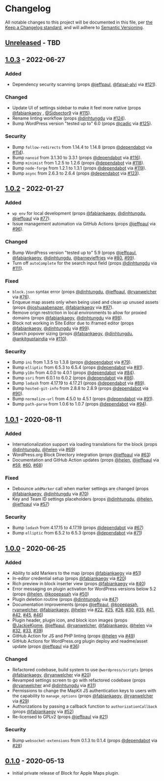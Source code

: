 # Changelog

All notable changes to this project will be documented in this file, per [the Keep a Changelog standard](http://keepachangelog.com/), and will adhere to [Semantic Versioning](https://semver.org/spec/v2.0.0.html).

## [Unreleased] - TBD

## [1.0.3] - 2022-06-27

### Added

- Dependency security scanning (props [@jeffpaul](https://github.com/jeffpaul), [@faisal-alvi](https://github.com/faisal-alvi) via [#121](https://github.com/10up/maps-block-apple/pull/121)).

### Changed

- Update UI of settings sidebar to make it feel more native (props [@fabiankaegy](https://github.com/fabiankaegy) , [@Sidsector9](https://github.com/Sidsector9) via [#115](https://github.com/10up/maps-block-apple/pull/115)).
- Rename linting workflow (props [@dinhtungdu](https://github.com/dinhtungdu) via [#124](https://github.com/10up/maps-block-apple/pull/124)).
- Bump WordPress version "tested up to" 6.0 (props [@cadic](https://github.com/cadic) via [#125](https://github.com/10up/maps-block-apple/pull/125)).

### Security

- Bump `follow-redirects` from 1.14.4 to 1.14.8 (props [@dependabot](https://github.com/apps/dependabot) via [#114](https://github.com/10up/maps-block-apple/pull/114)).
- Bump `nanoid` from 3.1.30 to 3.3.1 (props [@dependabot](https://github.com/apps/dependabot) via [#116](https://github.com/10up/maps-block-apple/pull/116)).
- Bump `minimist` from 1.2.5 to 1.2.6 (props [@dependabot](https://github.com/apps/dependabot) via [#118](https://github.com/10up/maps-block-apple/pull/118)).
- Bump `node-forge` from 1.2.1 to 1.3.1 (props [@dependabot](https://github.com/apps/dependabot) via [#119](https://github.com/10up/maps-block-apple/pull/119)).
- Bump `async` from 2.6.3 to 2.6.4 (props [@dependabot](https://github.com/apps/dependabot) via [#123](https://github.com/10up/maps-block-apple/pull/123)).

## [1.0.2] - 2022-01-27
### Added
- `wp env` for local development (props [@fabiankaegy](https://github.com/fabiankaegy), [@dinhtungdu](https://github.com/dinhtungdu), [@jeffpaul](https://github.com/jeffpaul) via [#77](https://github.com/10up/maps-block-apple/pull/77)).
- Issue management automation via GitHub Actions (props [@jeffpaul](https://github.com/jeffpaul) via [#96](https://github.com/10up/maps-block-apple/pull/96)).

### Changed
- Bump WordPress version "tested up to" 5.9 (props [@jeffpaul](https://github.com/jeffpaul), [@fabiankaegy](https://github.com/fabiankaegy), [@dinhtungdu](https://github.com/dinhtungdu), [@barneyjeffries](https://github.com/barneyjeffries) via [#80](https://github.com/10up/maps-block-apple/pull/80), [#99](https://github.com/10up/maps-block-apple/pull/99)).
- Turn off `autoComplete` for the search input field (props [@dinhtungdu](https://github.com/dinhtungdu) via [#111](https://github.com/10up/maps-block-apple/pull/111)).

### Fixed
- `block.json` syntax error (props [@dinhtungdu](https://github.com/dinhtungdu), [@jeffpaul](https://github.com/jeffpaul), [@ryanwelcher](https://github.com/ryanwelcher) via [#76](https://github.com/10up/maps-block-apple/pull/76)).
- Enqueue map assets only when being used and clean up unused assets (props [@joshuaabenazer](https://github.com/joshuaabenazer), [@fabiankaegy](https://github.com/fabiankaegy) via [#97](https://github.com/10up/maps-block-apple/pull/97)).
- Remove orign restriction in local environments to allow for proxied domains (props [@fabiankaegy](https://github.com/fabiankaegy), [@dinhtungdu](https://github.com/dinhtungdu) via [#98](https://github.com/10up/maps-block-apple/pull/98)).
- Block not working in Site Editor due to iframed editor (props [@fabiankaegy](https://github.com/fabiankaegy), [@dinhtungdu](https://github.com/dinhtungdu) via [#99](https://github.com/10up/maps-block-apple/pull/99)).
- Search popover sizing (props [@fabiankaegy](https://github.com/fabiankaegy), [@dinhtungdu](https://github.com/dinhtungdu), [@ankitguptaindia](https://github.com/ankitguptaindia) via [#110](https://github.com/10up/maps-block-apple/pull/110)).

### Security
- Bump `ini` from 1.3.5 to 1.3.8 (props [@dependabot](https://github.com/apps/dependabot) via [#79](https://github.com/10up/maps-block-apple/pull/79)).
- Bump `elliptic` from 6.5.3 to 6.5.4 (props [@dependabot](https://github.com/apps/dependabot) via [#81](https://github.com/10up/maps-block-apple/pull/81)).
- Bump `y18n` from 4.0.0 to 4.0.1 (props [@dependabot](https://github.com/apps/dependabot) via [#84](https://github.com/10up/maps-block-apple/pull/84)).
- Bump `ssri` from 6.0.1 to 6.0.2 (props [@dependabot](https://github.com/apps/dependabot) via [#86](https://github.com/10up/maps-block-apple/pull/86)).
- Bump `lodash` from 4.17.19 to 4.17.21 (props [@dependabot](https://github.com/apps/dependabot) via [#89](https://github.com/10up/maps-block-apple/pull/89)).
- Bump `hosted-git-info` from 2.8.8 to 2.8.9 (props [@dependabot](https://github.com/apps/dependabot) via [#90](https://github.com/10up/maps-block-apple/pull/90)).
- Bump `normalize-url` from 4.5.0 to 4.5.1 (props [@dependabot](https://github.com/apps/dependabot) via [#91](https://github.com/10up/maps-block-apple/pull/91)).
- Bump `path-parse` from 1.0.6 to 1.0.7 (props [@dependabot](https://github.com/apps/dependabot) via [#94](https://github.com/10up/maps-block-apple/pull/94)).

## [1.0.1] - 2020-08-11
### Added
- Internationalization support via loading translations for the block (props [@dinhtungdu](https://github.com/dinhtungdu), [@helen](https://github.com/helen) via [#69](https://github.com/10up/maps-block-apple/pull/69))
- WordPress.org Block Directory integration (props [@jeffpaul](https://github.com/jeffpaul) via [#63](https://github.com/10up/maps-block-apple/pull/63))
- Documentation and GitHub Action updates (props [@helen](https://github.com/helen), [@jeffpaul](https://github.com/jeffpaul) via [#59](https://github.com/10up/maps-block-apple/pull/59), [#60](https://github.com/10up/maps-block-apple/pull/60), [#68](https://github.com/10up/maps-block-apple/pull/68))

### Fixed
- Debounce `addMarker` call when marker settings are changed (props [@fabiankaegy](https://github.com/fabiankaegy), [@dinhtungdu](https://github.com/dinhtungdu) via [#70](https://github.com/10up/maps-block-apple/pull/70))
- Key and Team ID settings placeholders (props [@dinhtungdu](https://github.com/dinhtungdu), [@helen](https://github.com/helen), [@jeffpaul](https://github.com/jeffpaul) via [#57](https://github.com/10up/maps-block-apple/pull/57))

### Security
- Bump `lodash` from 4.17.15 to 4.17.19 (props [@dependabot](https://github.com/apps/dependabot) via [#67](https://github.com/10up/maps-block-apple/pull/67))
- Bump `elliptic` from 6.5.2 to 6.5.3 (props [@dependabot](https://github.com/apps/dependabot) via [#71](https://github.com/10up/maps-block-apple/pull/71))

## [1.0.0] - 2020-06-25
### Added
- Ability to add Markers to the map (props [@fabiankaegy](https://github.com/fabiankaegy) via [#51](https://github.com/10up/maps-block-apple/pull/51))
- In-editor credential setup (props [@fabiankaegy](https://github.com/fabiankaegy) via [#20](https://github.com/10up/maps-block-apple/pull/20))
- Rich preview in block inserter view (props [@fabiankaegy](https://github.com/fabiankaegy) via [#40](https://github.com/10up/maps-block-apple/pull/40))
- Error messaging on plugin activation for WordPress versions below 5.2 (props [@helen](https://github.com/helen), [@kopepasah](https://github.com/kopepasah) via [#50](https://github.com/10up/maps-block-apple/pull/50))
- Plugin deletion routine (props [@dinhtungdu](https://github.com/dinhtungdu) via [#47](https://github.com/10up/maps-block-apple/pull/47))
- Documentation improvements (props [@jeffpaul](https://github.com/jeffpaul), [@kopepasah](https://github.com/kopepasah), [ryanwelcher](https://github.com/ryanwelcher), [@fabiankaegy](https://github.com/fabiankaegy), [@helen](https://github.com/helen) via [#22](https://github.com/10up/maps-block-apple/pull/22), [#25](https://github.com/10up/maps-block-apple/pull/25), [#26](https://github.com/10up/maps-block-apple/pull/26), [#30](https://github.com/10up/maps-block-apple/pull/30), [#35](https://github.com/10up/maps-block-apple/pull/35), [#41](https://github.com/10up/maps-block-apple/pull/41), [#42](https://github.com/10up/maps-block-apple/pull/42), [#45](https://github.com/10up/maps-block-apple/pull/45), [#46](https://github.com/10up/maps-block-apple/pull/46))
- Plugin header, plugin icon, and block icon images (props [@JackieKjome](https://github.com/JackieKjome), [@jeffpaul](https://github.com/jeffpaul), [@ryanwelcher](https://github.com/ryanwelcher), [@fabiankaegy](https://github.com/fabiankaegy), [@helen](https://github.com/helen) via [#32](https://github.com/10up/maps-block-apple/pull/32), [#33](https://github.com/10up/maps-block-apple/pull/33), [#39](https://github.com/10up/maps-block-apple/pull/39))
- GitHub Action for JS and PHP linting (props [@helen](https://github.com/helen) via [#49](https://github.com/10up/maps-block-apple/pull/49))
- GitHub Actions for WordPress.org plugin deploy and readme/asset update (props [@jeffpaul](https://github.com/jeffpaul) via [#36](https://github.com/10up/maps-block-apple/pull/36))

### Changed
- Refactored codebase, build system to use `@wordpress/scripts` (props [@fabiankaegy](https://github.com/fabiankaegy), [@ryanwelcher](https://github.com/ryanwelcher) via [#20](https://github.com/10up/maps-block-apple/pull/20))
- Revamped settings screen to go with refactored codebase (props [@ryanwelcher](https://github.com/ryanwelcher) and [@dinhtungdu](https://github.com/dinhtungdu) via [#31](https://github.com/10up/maps-block-apple/pull/31))
- Permissions to change the MapKit JS authentication keys to users with the capability to `manage_options` (props [@fabiankaegy](https://github.com/fabiankaegy), [@ryanwelcher](https://github.com/ryanwelcher) via [#29](https://github.com/10up/maps-block-apple/pull/29))
- Authorizations by passing a callback function to `authorizationCallback` (props [@fabiankaegy](https://github.com/fabiankaegy) via [#52](https://github.com/10up/maps-block-apple/pull/52))
- Re-licensed to GPLv2 (props [@jeffpaul](https://github.com/jeffpaul) via [#21](https://github.com/10up/maps-block-apple/pull/21))

### Security
- Bump `websocket-extensions` from 0.1.3 to 0.1.4 (props [@dependabot](https://github.com/apps/dependabot) via [#28](https://github.com/10up/maps-block-apple/pull/28))

## [0.1.0] - 2020-05-13
- Initial private release of Block for Apple Maps plugin.

[Unreleased]: https://github.com/10up/maps-block-apple/compare/trunk...develop
[1.0.3]: https://github.com/10up/maps-block-apple/compare/1.0.2...1.0.3
[1.0.2]: https://github.com/10up/maps-block-apple/compare/1.0.1...1.0.2
[1.0.1]: https://github.com/10up/maps-block-apple/compare/1.0.0...1.0.1
[1.0.0]: https://github.com/10up/maps-block-apple/releases/tag/1.0.0
[0.1.0]: https://github.com/10up/maps-block-apple/tree/a2fe565d64e2c59070f2dc3611700718d7383d37
